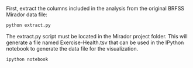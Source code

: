 First, extract the columns included in the analysis from the original BRFSS Mirador data file:

```bash
python extract.py
```

The extract.py script must be located in the Mirador project folder. This will generate a file named Exercise-Health.tsv that can be used in the IPython notebook to generate the data file for the visualization.

```bash
ipython notebook
```